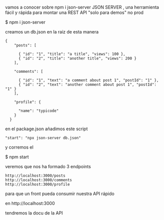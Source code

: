 vamos a conocer sobre npm i json-server JSON SERVER , una herramienta fácil y rápida para 
montar una REST API "solo para demos" no prod

$ npm i json-server

creamos un db.json en la raiz de esta manera 

```
{
    "posts": [

      { "id": "1", "title": "a title", "views": 100 },
      { "id": "2", "title": "another title", "views": 200 }
    ],

    "comments": [

      { "id": "1", "text": "a comment about post 1", "postId": "1" },
      { "id": "2", "text": "another comment about post 1", "postId": "1" }
    ],

    "profile": {
        
      "name": "typicode"
    }
  }
```

en el package.json añadimos este script
```
"start": "npx json-server db.json"
```

y corremos el

$ npm start

veremos que nos ha formado 3 endpoints

```
http://localhost:3000/posts
http://localhost:3000/comments
http://localhost:3000/profile
```

para que un front pueda consumir nuestra API rápido

en http://localhost:3000

tendremos la docu de la API